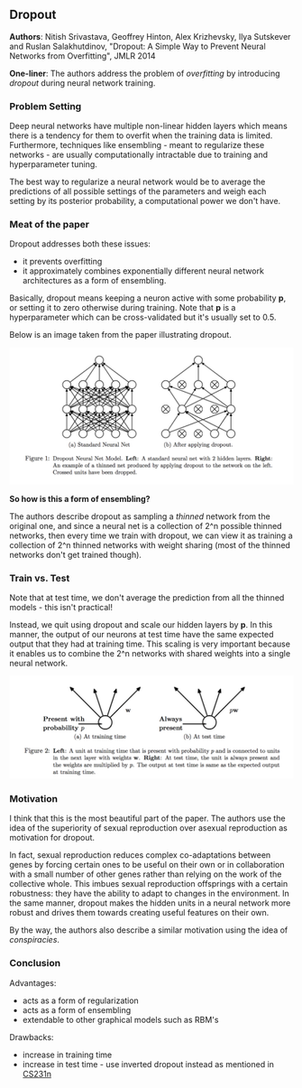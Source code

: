 ## Dropout

**Authors**: Nitish Srivastava, Geoffrey Hinton, Alex Krizhevsky, Ilya Sutskever and Ruslan Salakhutdinov, "Dropout: A Simple Way to Prevent Neural Networks from Overfitting", JMLR 2014

**One-liner**: The authors address the problem of *overfitting* by introducing *dropout* during neural network training.

### Problem Setting

Deep neural networks have multiple non-linear hidden layers which means there is a tendency for them to overfit when the training data is limited. Furthermore, techniques like ensembling - meant to regularize these networks - are usually computationally intractable due to training and  hyperparameter tuning.

The best way to regularize a neural network would be to average the predictions of all possible settings of the parameters and weigh each setting by its posterior probability, a computational power we don't have.

### Meat of the paper

Dropout addresses both these issues:

- it prevents overfitting
- it approximately combines exponentially different neural network architectures as a form of ensembling.

Basically, dropout means keeping a neuron active with some probability **p**, or setting it to zero otherwise during training. Note that **p** is a hyperparameter which can be cross-validated but it's usually set to 0.5. 

Below is an image taken from the paper illustrating dropout.

<p align="center">
 <img src="/img/dropout/dropout_schema.png" alt="Drawing" width="550px">
</p>

**So how is this a form of ensembling?**

The authors describe dropout as sampling a *thinned* network from the original one, and since a neural net is a collection of 2^n possible thinned networks, then every time we train with dropout, we can view it as training a collection of 2^n thinned networks with weight sharing (most of the thinned networks don't get trained though).

### Train vs. Test

Note that at test time, we don't average the prediction from all the thinned models - this isn't practical!

Instead, we quit using dropout and scale our hidden layers by **p**. In this manner, the output of our neurons at test time have the same expected output that they had at training time. This scaling is very important because it enables us to combine the 2^n networks with shared weights into a single neural network.

<p align="center">
 <img src="/img/dropout/scaling.png" alt="Drawing" width="550px">
</p>

### Motivation

I think that this is the most beautiful part of the paper. The authors use the idea of the superiority of sexual reproduction over asexual reproduction as motivation for dropout.

In fact, sexual reproduction reduces complex co-adaptations between genes by forcing certain ones to be useful on their own or in collaboration with a small number of other genes rather than relying on the work of the collective whole. This imbues sexual reproduction offsprings with a certain robustness: they have the ability to adapt to changes in the environment. In the same manner, dropout makes the hidden units in a neural network more robust and drives them towards creating useful features on their own.

By the way, the authors also describe a similar motivation using the idea of *conspiracies*.

### Conclusion

Advantages:

- acts as a form of regularization
- acts as a form of ensembling
- extendable to other graphical models such as RBM's

Drawbacks:

- increase in training time
- increase in test time - use inverted dropout instead as mentioned in [CS231n](http://cs231n.github.io/neural-networks-2/#reg)
